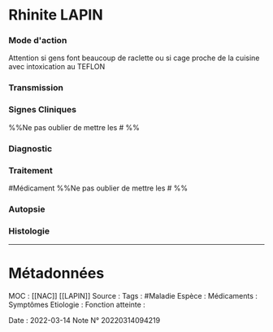 # Rhinite LAPIN
### Mode d'action
Attention si gens font beaucoup de raclette ou si cage proche de la cuisine avec intoxication au TEFLON

### Transmission
### Signes Cliniques
%%Ne pas oublier de mettre les # %%
### Diagnostic
### Traitement
#Médicament 
%%Ne pas oublier de mettre les # %% 
### Autopsie
### Histologie

***

# Métadonnées
MOC : [[NAC]] [[LAPIN]]
Source :
Tags : #Maladie 
	Espèce :
	Médicaments :
	Symptômes
	Etiologie :
	Fonction atteinte :
	
Date : 2022-03-14
Note N° 20220314094219